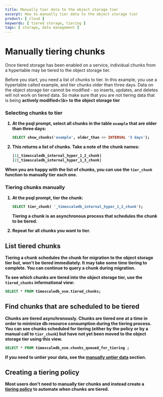 ```yaml
---
title: Manually tier data to the object storage tier
excerpt: How to manually tier data to the object storage tier
product: [ cloud ]
keywords: [ tiered storage, tiering ]
tags: [ storage, data management ]
---
```


# Manually tiering chunks

Once tiered storage has been enabled on a service, individual chunks from a hypertable may be tiered to the object storage tier.

Before you start, you need a list of chunks to tier. In this example, you use a hypertable called example, and tier chunks older than three days.
Data on the object storage tier cannot be modified - so inserts, updates, and deletes will not work on tiered data. So make sure that
you are not tiering data that is being <b>actively modified<\b> to the object storage tier

<Procedure>

### Selecting chunks to tier

1. At the psql prompt, select all chunks in the table `example` that are older
   than three days:

   ```sql
   SELECT show_chunks('example', older_than => INTERVAL '3 days');
   ```

1. This returns a list of chunks. Take a note of the chunk names:

   ```sql
   |1|_timescaledb_internal_hyper_1_2_chunk|
   |2|_timescaledb_internal_hyper_1_3_chunk|
   ```

</Procedure>


When you are happy with the list of chunks, you can use the `tier_chunk` function to manually tier each one.

<Procedure>

### Tiering chunks manually

1. At the psql prompt, tier the chunk:

   ```sql
   SELECT tier_chunk( '_timescaledb_internal_hyper_1_2_chunk');
   ```
   
   Tiering a chunk is an asynchronous process that schedules the chunk to be tiered.

1. Repeat for all chunks you want to tier.

</Procedure>


## List tiered chunks

<Highlight type="info">
Tiering a chunk schedules the chunk for migration to the object storage tier but, won't be tiered immediately. 
It may take some time tiering to complete. You can continue to query a chunk during migration.
</Highlight>

To see which chunks are tiered into the object storage tier, use the `tiered_chunks`
informational view:

```sql
SELECT * FROM timescaledb_osm.tiered_chunks;
```

## Find chunks that are scheduled to be tiered

Chunks are tiered asynchronously. Chunks are tiered one at a time in order to minimize db resource
consumption during the tiering process. You can see chunks scheduled for tiering (either by the policy or
 by a manual call to `tier_chunk`) but have not yet been moved to the object storage tier using this view.

```sql
SELECT * FROM timescaledb_osm.chunks_queued_for_tiering ;
```

If you need to untier your data, see the
[manually untier data][untier-data] section.

## Creating a tiering policy

Most users don't need to manually tier chunks and instead create a [tiering policy][creating-data-tiering-policy] to automate when chunks are tiered. 


[creating-data-tiering-policy]: /use-timescale/:currentVersion:/data-tiering/creating-data-tiering-policy/
[untier-data]: /use-timescale/:currentVersion:/data-tiering/untier-data/
